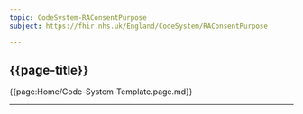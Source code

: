 ```yaml
---
topic: CodeSystem-RAConsentPurpose
subject: https://fhir.nhs.uk/England/CodeSystem/RAConsentPurpose

---
```

## {{page-title}}

{{page:Home/Code-System-Template.page.md}}

---

